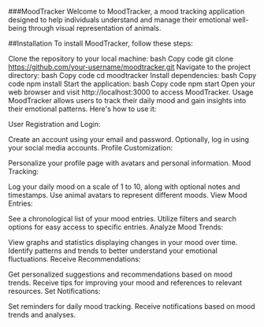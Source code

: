 ###MoodTracker
Welcome to MoodTracker, a mood tracking application designed to help individuals understand and manage their emotional well-being through visual representation of animals.

##Installation
To install MoodTracker, follow these steps:

Clone the repository to your local machine:
bash
Copy code
git clone https://github.com/your-username/moodtracker.git
Navigate to the project directory:
bash
Copy code
cd moodtracker
Install dependencies:
bash
Copy code
npm install
Start the application:
bash
Copy code
npm start
Open your web browser and visit http://localhost:3000 to access MoodTracker.
Usage
MoodTracker allows users to track their daily mood and gain insights into their emotional patterns. Here's how to use it:

User Registration and Login:

Create an account using your email and password.
Optionally, log in using your social media accounts.
Profile Customization:

Personalize your profile page with avatars and personal information.
Mood Tracking:

Log your daily mood on a scale of 1 to 10, along with optional notes and timestamps.
Use animal avatars to represent different moods.
View Mood Entries:

See a chronological list of your mood entries.
Utilize filters and search options for easy access to specific entries.
Analyze Mood Trends:

View graphs and statistics displaying changes in your mood over time.
Identify patterns and trends to better understand your emotional fluctuations.
Receive Recommendations:

Get personalized suggestions and recommendations based on mood trends.
Receive tips for improving your mood and references to relevant resources.
Set Notifications:

Set reminders for daily mood tracking.
Receive notifications based on mood trends and analyses.
